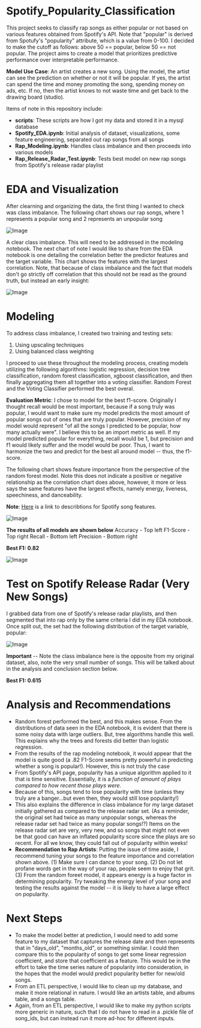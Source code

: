 # Spotify_Popularity_Classification

This project seeks to classify rap songs as either popular or not based on various features obtained from Spotify's API. Note that "popular" is derived from Spotufy's "popularity" attribute, which is a value from 0-100. I decided to make the cutoff as follows: above 50 == popular, below 50 == not popular. The project aims to create a model that prioritizes predictive performance over interpretable performance. 

**Model Use Case**: An artist creates a new song. Using the model, the artist can see the prediction on whether or not it will be popular. If yes, the artist can spend the time and money promoting the song, spending money on ads, etc. If no, then the artist knows to not waste time and get back to the drawing board (studio).

Items of note in this repository include:
  * **scripts**: These scripts are how I got my data and stored it in a mysql database
  * **Spotify_EDA.ipynb**: Initial analysis of dataset, visualizations, some feature engineering, separated out rap songs from all songs
  * **Rap_Modeling.ipynb**: Handles class imbalance and then proceeds into various models
  * **Rap_Release_Radar_Test.ipynb**: Tests best model on new rap songs from Spotify's release radar playlist

#  EDA and Visualization 

After clearning and organizing the data, the first thing I wanted to check was class imbalance. The following chart shows our rap songs, where 1 represents a popular song and 2 represents an unpopular song

![Image](pics/orig_pop_count_rap.png?raw=true)

A clear class imbalance. This will need to be addressed in the modeling notebook. The next chart of note I would like to share from the EDA notebook is one detailing the correlation better the predictor features and the target variable. This chart shows the features with the largest correlation. Note, that because of class imbalance and the fact that models don't go strictly off correlation that this should not be read as the ground truth, but instead an early insight:

![Image](pics/correlation_w_popularity.png?raw=true)

#  Modeling

To address class imbalance, I created two training and testing sets:
1. Using upscaling techniques
1. Using balanced class weighting

I proceed to use these throughout the modeling process, creating models utilizing the following algorithms: logistic regression, decision tree classification, random forest classification, xgboost classification, and then finally aggregating them all together into a voting classifier. Random Forest and the Voting Classifier performed the best overal. 

**Evaluation Metric**: I chose to model for the best f1-score. Originally I thought recall would be most important, because if a song truly was popular, I would want to make sure my model predicts the most amount of popular songs out of ones that are truly popular. However, precision of my model would represent "of all the songs I predicted to be popular, how many actually were". I believe this to be an import metric as well. If my model predicted popular for everything, recall would be 1, but precision and f1 would likely suffer and the model would be poor. Thus, I want to harmonize the two and predict for the best all around model -- thus, the f1-score. 

The following chart shows feature importance from the perspective of the random forest model. Note this does not indicate a positive or negative relationship as the correlation chart does above, however, it more or less says the same features have the largest effects, namely energy, liveness, speechiness, and danceability.

**Note**: [Here](https://developer.spotify.com/documentation/web-api/reference/tracks/get-audio-features/) is a link to describtions for Spotify song features.

![Image](pics/random_forest_feature_imp.png?raw=true)

**The results of all models are shown below**
Accuracy - Top left
F1-Score - Top right
Recall - Bottom left
Precision - Bottom right

**Best F1: 0.82**

![Image](pics/model_performance.png?raw=true)

#  Test on Spotify Release Radar (Very New Songs)

I grabbed data from one of Spotify's release radar playlists, and then segmented that into rap only by the same criteria I did in my EDA notebook. Once split out, the set had the following distribution of the target variable, popular:

![Image](pics/release_radar_pop_count.png?raw=true)

**Important** -- Note the class imbalance here is the opposite from my original dataset, also, note the very small number of songs. This will be talked about in the analysis and conclusion section below.

**Best F1: 0.615**

#  Analysis and Recommendations

- Random forest performed the best, and this makes sense. From the distributions of data seen in the EDA notebook, it is evident that there is some noisy data with large outliers. But, tree algorithms handle this well. This explains why the trees and forests did better than logistic regression. 
- From the results of the rap modeling notebook, it would appear that the model is quite good (a .82 F1-Score seems pretty powerful in predicting whether a song is popular!). However, this is not truly the case
- From Spotify's API page, popularity has a unique algorithm applied to it that is time sensitive. Essentially, it is a *function of amount of plays compared to how recent those plays were.*
- Because of this, songs tend to lose popularity with time (unless they truly are a banger...but even then, they would still lose popularity!)
- This also explains the difference in class imbalance for my large dataset initially gathered as compared to the release radar set. (As a reminder, the original set had twice as many unpopular songs, whereas the release radar set had twice as many popular songs!?) Items on the release radar set are very, very new, and so songs that might not even be that good can have an inflated popularity score since the plays are so recent. For all we know, they could fall out of popularity within weeks! 
- **Recommendation to Rap Artists**: Putting the issue of time aside, I recommend tuning your songs to the feature importance and correlation shown above. (1) Make sure I can dance to your song. (2) Do not let profane words get in the way of your rap, people seem to enjoy that grit. (3) From the random foreet model, it appears energy is a huge factor in determining popularity. Try tweaking the energy level of your song and testing the results against the model -- it is likely to have a large effect on popularity.

#  Next Steps

- To make the model better at prediction, I would need to add some feature to my dataset that captures the release date and then represents that in "days_old", "months_old", or something similar. I could then compare this to the popularity of songs to get some linear regression coefficient, and store that coefficient as a feature. This would be in the effort to take the time series nature of popularity into consideration, in the hopes that the model would predict popularity better for new/old songs.
- From an ETL perspective, I would like to clean up my database, and make it more relational in nature. I would like an artists table, and albums table, and a songs table.
- Again, from an ETL perspective, I would like to make my python scripts more generic in nature, such that I do not have to read in a .pickle file of song_ids, but can instead run it more ad-hoc for different inputs.





